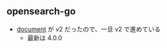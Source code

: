 ## opensearch-go

- [document](https://opensearch.org/docs/latest/clients/go/) が v2 だったので、一旦 v2 で進めている
  - 最新は 4.0.0
